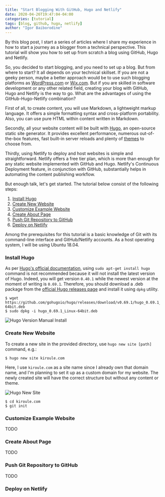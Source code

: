 ```yaml
---
title: "Start Blogging With GitHub, Hugo and Netlify"
date: 2020-04-26T19:47:04-04:00
categories: [tutorial]
tags: [blog, github, hugo, netlify]
author: "Igor Baiborodine"
---
```


By this blog post, I start a series of articles where I share my experience in how to start a journey as a blogger from a technical perspective. This tutorial will show you how to set up from scratch a blog using GitHub, Hugo and Netlify.

<!--more-->

So, you decided to start blogging, and you need to set up a blog. But from where to start? It all depends on your technical skillset. If you are not a geeky person, maybe a better approach would be to use such blogging platforms as [WordPress.com](https://wordpress.com/create-blog/) or [Wix.com](https://www.wix.com/start/blog). But if you are skilled in software development or any other related field, creating your blog with GitHub, Hugo and Netlify is the way to go.  What are the advantages of using the GitHub-Hugo-Netlify combination? 

First of all, to create content, you will use Markdown, a lightweight markup language. It offers a simple formatting syntax and cross-platform portability. Also, you can use pure HTML within content written in Markdown. 

Secondly, all your website content will be built with [Hugo](https://gohugo.io/), an open-source static site generator. It provides excellent performance, numerous out-of-the-box features, fast built-in server reloads and plenty of [themes](https://themes.gohugo.io/) to choose from.

Thirdly, using Netlify to deploy and host websites is simple and straightforward. Netlify offers a free tier plan, which is more than enough for any static website implemented with GitHub and Hugo.  Netlify's Continuous Deployment feature, in conjunction with GitHub, substantially helps in automating the content publishing workflow.

But enough talk, let's get started. The tutorial below consist of the following steps:
1. [Install Hugo](#install-hugo)
2. [Create New Website](#create-about-page)
3. [Customize Example Website](#customize-example-website)
4. [Create About Page](#create-about-page)
5. [Push Git Repository to GitHub](#push-git-repository-to-github)
6. [Deploy on Netlify](#deploy-on-netlify)

Among the prerequisites for this tutorial is a basic knowledge of Git with its command-line interface and GitHub/Netlify accounts. As a host operating system, I will be using Ubuntu 18.04.

### Install Hugo
As per [Hugo's official documentation](https://gohugo.io/getting-started/installing/#debian-and-ubuntu), using `sudo apt-get install hugo` command is not recommended because it will not install the latest version of Hugo. Indeed, you will get version `0.40.1` while the newest version at the moment of writing is `0.69.1`. Therefore, you should download a .deb package from the [official Hugo releases page](https://github.com/gohugoio/hugo/releases) and install it using `dpkg` utility.

```plaintext
$ wget https://github.com/gohugoio/hugo/releases/download/v0.69.1/hugo_0.69.1_Linux-64bit.deb
$ sudo dpkg -i hugo_0.69.1_Linux-64bit.deb
```
![Hugo Version Manual Install](/img/content/article/start-blogging-with-github-hugo-and-netlify/hugo-version-manual-install.png)

### Create New Website
To create a new site in the provided directory, use `hugo new site [path]` command, e.g.:
```plaintext
$ hugo new site kiroule.com
```
Here, I use `kiroule.com` as a site name since I already own that domain name, and I'm planning to set it up as a custom domain for my website. The newly created site will have the correct structure but without any content or theme.

![Hugo New Site](/img/content/article/start-blogging-with-github-hugo-and-netlify/hugo-new-site.png)

```plaintext
$ cd kiroule.com
$ git init
```

### Customize Example Website
TODO
### Create About Page
TODO
### Push Git Repository to GitHub
TODO
### Deploy on Netlify

